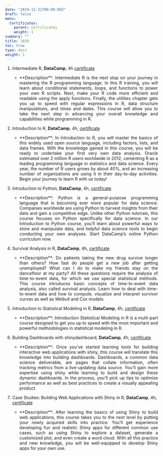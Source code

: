 ```yaml
---
date: "2019-12-31T00:00:00Z"
draft: false
menu:
  Certificates:
    parent: Certificates
    weight: 1
summary: ""
title: 2019
toc: true
type: docs
weight: 1
---
```


1. Intermediate R, **DataCamp**, 4h [certificate](https://www.datacamp.com/statement-of-accomplishment/course/cdfa9f3054d0f21447749080f123978a51fbf687)
    - <p align="justify"> **Description**: Intermediate R is the next stop on your journey in mastering the R programming language. In this R training, you will learn about conditional statements, loops, and functions to power your own R scripts. Next, make your R code more efficient and readable using the apply functions. Finally, the utilities chapter gets you up to speed with regular expressions in R, data structure manipulations, and times and dates. This course will allow you to take the next step in advancing your overall knowledge and capabilities while programming in R.</p>

2. Introduction to R, **DataCamp**, 4h, [certificate](https://www.datacamp.com/statement-of-accomplishment/course/b1cb6e841b52691a96b8bdacb820f0063b04f72f)
    - <p align="justify">**Description**: In Introduction to R, you will master the basics of this widely used open source language, including factors, lists, and data frames. With the knowledge gained in this course, you will be ready to undertake your first very own data analysis. Oracle estimated over 2 million R users worldwide in 2012, cementing R as a leading programming language in statistics and data science. Every year, the number of R users grows by about 40%, and an increasing number of organizations are using it in their day-to-day activities. Begin your journey to learn R with us today!</p>

3. Introduction to Python, **DataCamp**, 4h, [certificate](https://www.datacamp.com/statement-of-accomplishment/course/8062775183a309f412e04dd66fbd826959657af4)
    - <p align="justify">**Description**: Python is a general-purpose programming language that is becoming ever more popular for data science. Companies worldwide are using Python to harvest insights from their data and gain a competitive edge. Unlike other Python tutorials, this course focuses on Python specifically for data science. In our Introduction to Python course, you’ll learn about powerful ways to store and manipulate data, and helpful data science tools to begin conducting your own analyses. Start DataCamp’s online Python curriculum now.</p>

5. Survival Analysis in R, **DataCamp**, 4h, [certificate](https://www.datacamp.com/statement-of-accomplishment/course/ddf7f439aaafc0f65cfc17fdcc15ba3216b631ef)
    - <p align="justify">**Description**: Do patients taking the new drug survive longer than others? How fast do people get a new job after getting unemployed? What can I do to make my friends stay on the dancefloor at my party? All these questions require the analysis of time-to-event data, for which we use special statistical methods. This course introduces basic concepts of time-to-event data analysis, also called survival analysis. Learn how to deal with time-to-event data and how to compute, visualize and interpret survivor curves as well as Weibull and Cox models.</p>

6. Introduction to Statistical Modeling in R, **DataCamp**, 4h, [certificate](https://www.datacamp.com/statement-of-accomplishment/course/2cd29704494850f0734330d18dcf524a178e0f76)
    - <p align="justify">**Description**: Introduction Statistical Modeling in R is a multi-part course designed to get you up to speed with the most important and powerful methodologies in statistical modeling in R.</p>

7. Building Dashboards with shinydashboard, **DataCamp**, 4h, [certificate](https://www.datacamp.com/statement-of-accomplishment/course/d0ee254430f7276780c793a4d64fc8b52977a001)
    - <p align="justify">**Description**: Once you've started learning tools for building interactive web applications with shiny, this course will translate this knowledge into building dashboards. Dashboards, a common data science deliverable, are pages that collate information, often tracking metrics from a live-updating data source. You'll gain more expertise using shiny while learning to build and design these dynamic dashboards. In the process, you'll pick up tips to optimize performance as well as best practices to create a visually appealing product.</p>

8. Case Studies: Building Web Applications with Shiny in R, **DataCamp**, 4h, [certificate](https://www.datacamp.com/statement-of-accomplishment/course/dc86b6f616fefe404f7f60813653b6376373d2d7)
    - <p align="justify">**Description**: After learning the basics of using Shiny to build web applications, this course takes you to the next level by putting your newly acquired skills into practice. You'll get experience developing fun and realistic Shiny apps for different common use cases, such as using Shiny to explore a dataset, generate a customized plot, and even create a word cloud. With all this practice and new knowledge, you will be well-equipped to develop Shiny apps for your own use.</p>